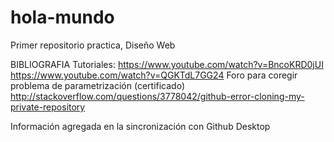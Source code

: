 # hola-mundo
Primer repositorio practica, Diseño Web


BIBLIOGRAFIA
Tutoriales:
https://www.youtube.com/watch?v=BncoKRD0jUI
https://www.youtube.com/watch?v=QGKTdL7GG24
Foro para coregir problema de parametrización (certificado)
http://stackoverflow.com/questions/3778042/github-error-cloning-my-private-repository


Información agregada en la sincronización con Github Desktop
